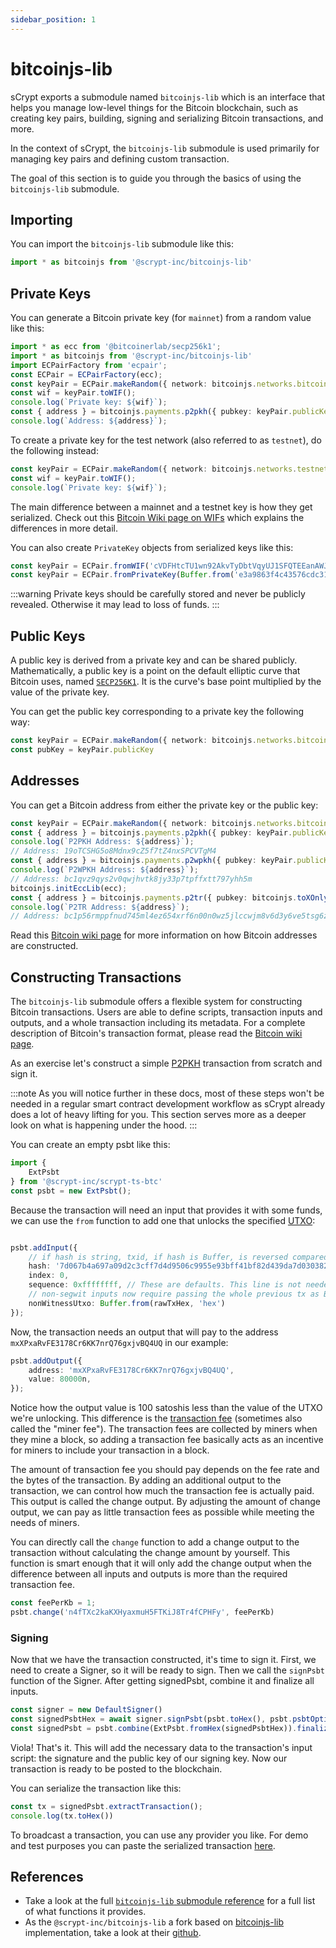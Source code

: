 ```yaml
---
sidebar_position: 1
---
```

# bitcoinjs-lib

sCrypt exports a submodule named `bitcoinjs-lib` which is an interface that helps you manage low-level things for the Bitcoin blockchain, such as creating key pairs, building, signing and serializing Bitcoin transactions, and more.

In the context of sCrypt, the `bitcoinjs-lib` submodule is used primarily for managing key pairs and defining custom transaction.

The goal of this section is to guide you through the basics of using the `bitcoinjs-lib` submodule.

## Importing

You can import the `bitcoinjs-lib` submodule like this:

```ts
import * as bitcoinjs from '@scrypt-inc/bitcoinjs-lib'
```

## Private Keys


You can generate a Bitcoin private key (for `mainnet`) from a random value like this:

```ts
import * as ecc from '@bitcoinerlab/secp256k1';
import * as bitcoinjs from '@scrypt-inc/bitcoinjs-lib'
import ECPairFactory from 'ecpair';
const ECPair = ECPairFactory(ecc);
const keyPair = ECPair.makeRandom({ network: bitcoinjs.networks.bitcoin });
const wif = keyPair.toWIF();
console.log(`Private key: ${wif}`);
const { address } = bitcoinjs.payments.p2pkh({ pubkey: keyPair.publicKey });
console.log(`Address: ${address}`);
```

To create a private key for the test network (also referred to as `testnet`), do the following instead:

```ts
const keyPair = ECPair.makeRandom({ network: bitcoinjs.networks.testnet });
const wif = keyPair.toWIF();
console.log(`Private key: ${wif}`);
```

The main difference between a mainnet and a testnet key is how they get serialized.
Check out this [Bitcoin Wiki page on WIFs](https://en.bitcoin.it/wiki/Wallet_import_format) which explains the differences in more detail.

You can also create `PrivateKey` objects from serialized keys like this:

```ts
const keyPair = ECPair.fromWIF('cVDFHtcTU1wn92AkvTyDbtVqyUJ1SFQTEEanAWJ288xvA7TEPDcZ');
const keyPair = ECPair.fromPrivateKey(Buffer.from('e3a9863f4c43576cdc316986ba0343826c1e0140b0156263ba6f464260456fe8', 'hex'));
```

:::warning
Private keys should be carefully stored and never be publicly revealed. Otherwise it may lead to loss of funds.
:::


## Public Keys

A public key is derived from a private key and can be shared publicly. Mathematically, a public key is a point on the default elliptic curve that Bitcoin uses, named [`SECP256K1`](https://en.bitcoin.it/wiki/Secp256k1). It is the curve's base point multiplied by the value of the private key.

You can get the public key corresponding to a private key the following way:

```ts
const keyPair = ECPair.makeRandom({ network: bitcoinjs.networks.bitcoin });
const pubKey = keyPair.publicKey
```


## Addresses

You can get a Bitcoin address from either the private key or the public key:

```ts
const keyPair = ECPair.makeRandom({ network: bitcoinjs.networks.bitcoin });
const { address } = bitcoinjs.payments.p2pkh({ pubkey: keyPair.publicKey });
console.log(`P2PKH Address: ${address}`);
// Address: 19oTCSHG5o8Mdnx9cZ5f7tZ4nxSPCVTgM4
const { address } = bitcoinjs.payments.p2wpkh({ pubkey: keyPair.publicKey });
console.log(`P2WPKH Address: ${address}`);
// Address: bc1qvz9qys2v0qwjhvtk8jy33p7tpffxtt797yhh5m
bitcoinjs.initEccLib(ecc);
const { address } = bitcoinjs.payments.p2tr({ pubkey: bitcoinjs.toXOnly(keyPair.publicKey)  });
console.log(`P2TR Address: ${address}`);
// Address: bc1p56rmppfnud745ml4ez654xrf6n00n0wz5jlccwjm8v6d3y6ve5tsg6zncq
```

Read this [Bitcoin wiki page](https://en.bitcoin.it/wiki/Invoice_address) for more information on how Bitcoin addresses are constructed.


## Constructing Transactions

The `bitcoinjs-lib` submodule offers a flexible system for constructing Bitcoin transactions. Users are able to define scripts, transaction inputs and outputs, and a whole transaction including its metadata. For a complete description of Bitcoin's transaction format, please read the [Bitcoin wiki page](https://en.bitcoin.it/wiki/Transaction).

As an exercise let's construct a simple [P2PKH](https://en.bitcoin.it/wiki/Transaction#Pay-to-PubkeyHash) transaction from scratch and sign it.

:::note
As you will notice further in these docs, most of these steps won't be needed in a regular smart contract development workflow as sCrypt already does a lot of heavy lifting for you. This section serves more as a deeper look on what is happening under the hood.
:::

You can create an empty psbt like this:
```ts
import {
    ExtPsbt
} from '@scrypt-inc/scrypt-ts-btc'
const psbt = new ExtPsbt();
```

Because the transaction will need an input that provides it with some funds, we can use the `from` function to add one that unlocks the specified [UTXO](https://en.bitcoin.it/wiki/UTXO):

```ts

psbt.addInput({
    // if hash is string, txid, if hash is Buffer, is reversed compared to txid
    hash: '7d067b4a697a09d2c3cff7d4d9506c9955e93bff41bf82d439da7d030382bc3e',
    index: 0,
    sequence: 0xffffffff, // These are defaults. This line is not needed.
    // non-segwit inputs now require passing the whole previous tx as Buffer
    nonWitnessUtxo: Buffer.from(rawTxHex, 'hex')
});
```

Now, the transaction needs an output that will pay to the address `mxXPxaRvFE3178Cr6KK7nrQ76gxjvBQ4UQ` in our example:

```ts
psbt.addOutput({
    address: 'mxXPxaRvFE3178Cr6KK7nrQ76gxjvBQ4UQ',
    value: 80000n,
});
```

Notice how the output value is 100 satoshis less than the value of the UTXO we're unlocking. This difference is the [transaction fee](https://wiki.bitcoinsv.io/index.php/Transaction_fees) (sometimes also called the "miner fee"). The transaction fees are collected by miners when they mine a block, so adding a transaction fee basically acts as an incentive for miners to include your transaction in a block.

The amount of transaction fee you should pay depends on the fee rate and the bytes of the transaction. By adding an additional output to the transaction, we can control how much the transaction fee is actually paid. This output is called the change output. By adjusting the amount of change output, we can pay as little transaction fees as possible while meeting the needs of miners.

You can directly call the `change` function to add a change output to the transaction without calculating the change amount by yourself. This function is smart enough that it will only add the change output when the difference between all inputs and outputs is more than the required transaction fee.

```ts
const feePerKb = 1;
psbt.change('n4fTXc2kaKXHyaxmuH5FTKiJ8Tr4fCPHFy', feePerKb)
```


### Signing

Now that we have the transaction constructed, it's time to sign it. First, we need to create a Signer, so it will be ready to sign. Then we call the `signPsbt` function of the Signer. After getting signedPsbt, combine it and finalize all inputs.

```ts
const signer = new DefaultSigner()
const signedPsbtHex = await signer.signPsbt(psbt.toHex(), psbt.psbtOptions());
const signedPsbt = psbt.combine(ExtPsbt.fromHex(signedPsbtHex)).finalizeAllInputs();
```

Viola! That's it. This will add the necessary data to the transaction's input script: the signature and the public key of our signing key. Now our transaction is ready to be posted to the blockchain.

You can serialize the transaction like this:

```ts
const tx = signedPsbt.extractTransaction();
console.log(tx.toHex())
```

To broadcast a transaction, you can use any provider you like.
For demo and test purposes you can paste the serialized transaction [here](https://mempool.space/tx/push).


## References

- Take a look at the full [`bitcoinjs-lib` submodule reference](../references/bitcoinjs-lib) for a full list of what functions it provides.
- As the `@scrypt-inc/bitcoinjs-lib` a fork based on [bitcoinjs-lib](https://github.com/bitcoinjs/bitcoinjs-lib) implementation, take a look at their [github](https://github.com/bitcoinjs/bitcoinjs-lib). 
